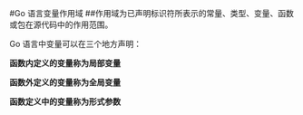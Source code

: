 #Go 语言变量作用域
##作用域为已声明标识符所表示的常量、类型、变量、函数或包在源代码中的作用范围。

Go 语言中变量可以在三个地方声明：

**函数内定义的变量称为局部变量**

**函数外定义的变量称为全局变量**

**函数定义中的变量称为形式参数**